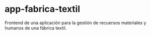 # app-fabrica-textil
Frontend de una aplicación para la gestión de recuersos materiales y humanos de una fábrica textil.
